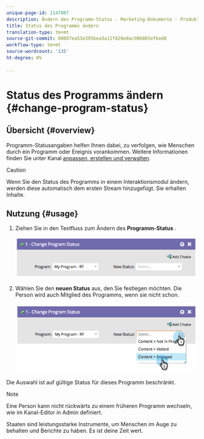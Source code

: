 ```yaml
---
unique-page-id: 1147007
description: Ändern des Programm-Status - Marketing-Dokumente - Produktdokumentation
title: Status des Programms ändern
translation-type: tm+mt
source-git-commit: 00887ea53e395bea3a11fd28e0ac98b085ef6ed8
workflow-type: tm+mt
source-wordcount: '135'
ht-degree: 0%

---
```



# Status des Programms ändern {#change-program-status}

## Übersicht {#overview}

Programm-Statusangaben helfen Ihnen dabei, zu verfolgen, wie Menschen durch ein Programm oder Ereignis vorankommen. Weitere Informationen finden Sie unter Kanal [anpassen, erstellen und verwalten](../../../../product-docs/administration/tags/create-a-program-channel.md).

>[!CAUTION]
>
>Wenn Sie den Status des Programms in einem Interaktionsmodul ändern, werden diese automatisch dem ersten Stream hinzugefügt. Sie erhalten Inhalte.

## Nutzung {#usage}

1. Ziehen Sie in den Textfluss zum Ändern des **Programm-Status** .

   ![](assets/image2014-9-22-14-3a43-3a34.png)

1. Wählen Sie den **neuen Status** aus, den Sie festlegen möchten. Die Person wird auch Mitglied des Programms, wenn sie nicht schon.

   ![](assets/image2014-9-22-14-3a43-3a45.png)

Die Auswahl ist auf gültige Status für dieses Programm beschränkt.

>[!NOTE]
>
>Eine Person kann nicht rückwärts zu einem früheren Programm wechseln, wie im Kanal-Editor in Admin definiert.

Staaten sind leistungsstarke Instrumente, um Menschen im Auge zu behalten und Berichte zu haben. Es ist deine Zeit wert.